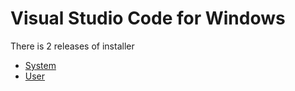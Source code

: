 # Visual Studio Code for Windows

There is 2 releases of installer
- [System](https://code.visualstudio.com/sha/download?build=stable&os=win32-x64)
- [User](https://code.visualstudio.com/sha/download?build=stable&os=win32-x64-user)
